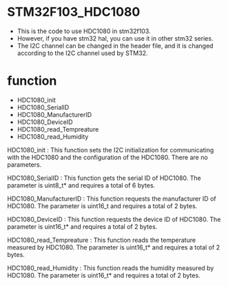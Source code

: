 # STM32F103_HDC1080

- This is the code to use HDC1080 in stm32f103.
- However, if you have stm32 hal, you can use it in other stm32 series.
- The I2C channel can be changed in the header file, and it is changed according to the I2C channel used by STM32.

# function
- HDC1080_init
- HDC1080_SerialID
- HDC1080_ManufacturerID
- HDC1080_DeviceID
- HDC1080_read_Tempreature
- HDC1080_read_Humidity

HDC1080_init : This function sets the I2C initialization for communicating with the HDC1080 and the configuration of the HDC1080.
There are no parameters.

HDC1080_SerialID : This function gets the serial ID of HDC1080. The parameter is uint8_t* and requires a total of 6 bytes.

HDC1080_ManufacturerID : This function requests the manufacturer ID of HDC1080. The parameter is uint16_t and requires a total of 2 bytes.

HDC1080_DeviceID : This function requests the device ID of HDC1080. The parameter is uint16_t* and requires a total of 2 bytes.

HDC1080_read_Tempreature : This function reads the temperature measured by HDC1080. The parameter is uint16_t* and requires a total of 2 bytes.

HDC1080_read_Humidity : This function reads the humidity measured by HDC1080. The parameter is uint16_t* and requires a total of 2 bytes.

